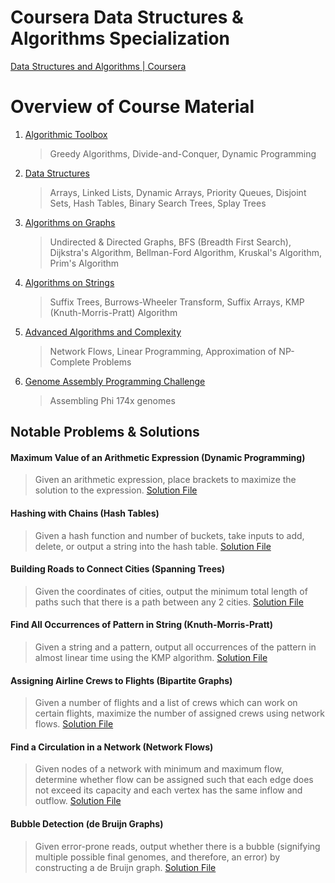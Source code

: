 ﻿
# Coursera Data Structures & Algorithms Specialization

[Data Structures and Algorithms | Coursera](https://www.coursera.org/specializations/data-structures-algorithms)


# Overview of Course Material

1. [Algorithmic Toolbox](https://www.coursera.org/learn/algorithmic-toolbox?specialization=data-structures-algorithms)
	> Greedy Algorithms, Divide-and-Conquer, Dynamic Programming
	
2. [Data Structures](https://www.coursera.org/learn/data-structures?specialization=data-structures-algorithms)
	> Arrays, Linked Lists, Dynamic Arrays, Priority Queues, Disjoint Sets, Hash Tables, Binary Search Trees, Splay Trees
	
3. [Algorithms on Graphs](https://www.coursera.org/learn/algorithms-on-graphs?specialization=data-structures-algorithms)
	> Undirected & Directed Graphs, BFS (Breadth First Search), Dijkstra's Algorithm, Bellman-Ford Algorithm, Kruskal's Algorithm, Prim's Algorithm

4. [Algorithms on Strings](https://www.coursera.org/learn/algorithms-on-strings?specialization=data-structures-algorithms)
	> Suffix Trees, Burrows-Wheeler Transform, Suffix Arrays, KMP (Knuth-Morris-Pratt) Algorithm

5. [Advanced Algorithms and Complexity](https://www.coursera.org/learn/advanced-algorithms-and-complexity?specialization=data-structures-algorithms)
	> Network Flows, Linear Programming, Approximation of NP-Complete Problems

6. [Genome Assembly Programming Challenge](https://www.coursera.org/learn/assembling-genomes?specialization=data-structures-algorithms)
	> Assembling Phi 174x genomes

## Notable Problems & Solutions
#### Maximum Value of an Arithmetic Expression (Dynamic Programming)
> Given an arithmetic expression, place brackets to maximize the solution to the expression.
[Solution File](https://github.com/abhishek-bathala/Coursera_DataStructures_Algorithms_Specialization/blob/main/1_algorithmic_toolbox/week6_dynamic_programming2/3_maximum_value_of_an_arithmetic_expression/placing_parentheses.cpp)

####  Hashing with Chains (Hash Tables)
> Given a hash function and number of buckets, take inputs to add, delete, or output a string into the hash table. 
[Solution File](https://github.com/abhishek-bathala/Coursera_DataStructures_Algorithms_Specialization/blob/main/2_data_structures/week4_hash_tables/2_hash_chains/hash_chains.cpp)

####   Building Roads to Connect Cities (Spanning Trees)
> Given the coordinates of cities, output the minimum total length of paths such that there is a path between any 2 cities.
[Solution File](https://github.com/abhishek-bathala/Coursera_DataStructures_Algorithms_Specialization/blob/main/3_algorithms_on_graphs/week5_spanning_trees/1_connecting_points/connecting_points.cpp)

####  Find All Occurrences of Pattern in String (Knuth-Morris-Pratt)
> Given a string and a pattern, output all occurrences of the pattern in almost linear time using the KMP algorithm.
[Solution File](https://github.com/abhishek-bathala/Coursera_DataStructures_Algorithms_Specialization/blob/main/4_algorithms_on_strings/week4_suffix_array%26trees/1_kmp/kmp.cpp)

#### Assigning Airline Crews to Flights (Bipartite Graphs)
> Given a number of flights and a list of crews which can work on certain flights, maximize the number of assigned crews using network flows.
[Solution File](https://github.com/abhishek-bathala/Coursera_DataStructures_Algorithms_Specialization/blob/main/5_advanced_algorithms_%26_complexity/week1_flow_algorithms/2_airline_crews/airline_crews.cpp)

####  Find a Circulation in a Network (Network Flows)
> Given nodes of a network with minimum and maximum flow, determine whether flow can be assigned such that each edge does not exceed its capacity and each vertex has the same inflow and outflow.
[Solution File](https://github.com/abhishek-bathala/Coursera_DataStructures_Algorithms_Specialization/blob/main/6_genome_assembly/week3_genome_assembly_faces_real_sequencing_data/1_find_circulation_in_network/find_circulation.cpp)

####  Bubble Detection (de Bruijn Graphs)
> Given error-prone reads, output whether there is a bubble (signifying multiple possible final genomes, and therefore, an error) by constructing a de Bruijn graph.
[Solution File](https://github.com/abhishek-bathala/Coursera_DataStructures_Algorithms_Specialization/blob/main/6_genome_assembly/week3_genome_assembly_faces_real_sequencing_data/3_bubble_detection/bubble_detection.cpp)

